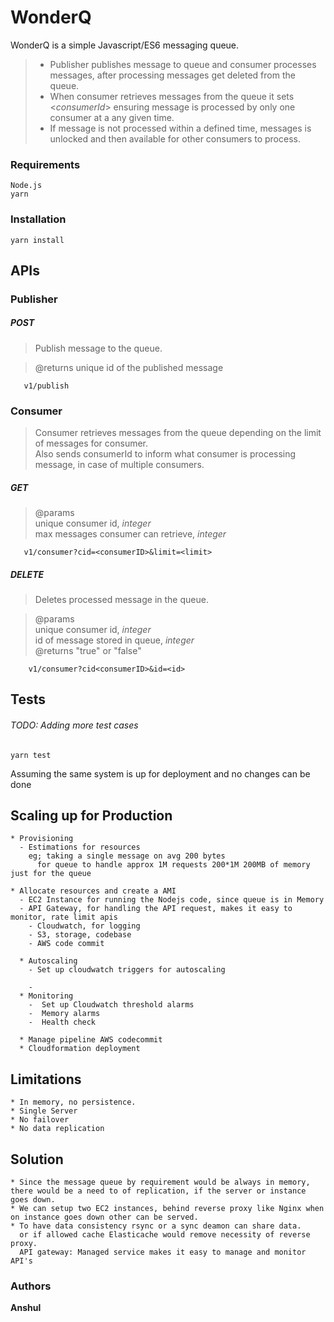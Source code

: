 # WonderQ

WonderQ is a simple Javascript/ES6 messaging queue.
>* Publisher publishes message to queue and consumer processes messages, after processing messages get deleted from the queue.
> * When consumer retrieves messages from the queue it sets <*consumerId*> ensuring message is processed by only one consumer at a any given time.
> * If message is not processed within a defined time, messages is unlocked and then available for other consumers to process.


### Requirements
```
Node.js
yarn
```
### Installation

```
yarn install
```

###



## APIs

 ### Publisher
##### POST
 >Publish message to the queue.

>@returns <messageId> unique id of the published message
```
   v1/publish
```
 ### Consumer
 > Consumer retrieves messages from the queue depending on the limit of messages for consumer.\
Also sends consumerId to inform what consumer is processing message, in case of multiple consumers.

##### GET
>@params\
<consumerId> unique consumer id, *integer*\
<limit> max messages consumer can retrieve, *integer*

```
   v1/consumer?cid=<consumerID>&limit=<limit>
```
 ##### DELETE
 > Deletes processed message in the queue.


>@params\
<consumerId> unique consumer id, *integer*\
<id> id of message stored in queue, *integer*\
@returns "true" or "false"

```
    v1/consumer?cid<consumerID>&id=<id>
```

## Tests

 ###### TODO: Adding more test cases
```
yarn test
```

Assuming the same system is up for deployment and no changes can be done
## Scaling up for Production
```
* Provisioning
  - Estimations for resources
    eg; taking a single message on avg 200 bytes
      for queue to handle approx 1M requests 200*1M 200MB of memory just for the queue

* Allocate resources and create a AMI
  - EC2 Instance for running the Nodejs code, since queue is in Memory
  - API Gateway, for handling the API request, makes it easy to monitor, rate limit apis
    - Cloudwatch, for logging
    - S3, storage, codebase
    - AWS code commit

  * Autoscaling
    - Set up cloudwatch triggers for autoscaling

    -
  * Monitoring
    -  Set up Cloudwatch threshold alarms
    -  Memory alarms
    -  Health check

  * Manage pipeline AWS codecommit
  * Cloudformation deployment
```

## Limitations
```
* In memory, no persistence.
* Single Server
* No failover
* No data replication
```
## Solution
```
* Since the message queue by requirement would be always in memory, there would be a need to of replication, if the server or instance goes down.
* We can setup two EC2 instances, behind reverse proxy like Nginx when on instance goes down other can be served.
* To have data consistency rsync or a sync deamon can share data.
  or if allowed cache Elasticache would remove necessity of reverse proxy.
  API gateway: Managed service makes it easy to manage and monitor API's
```
### Authors
**Anshul**
